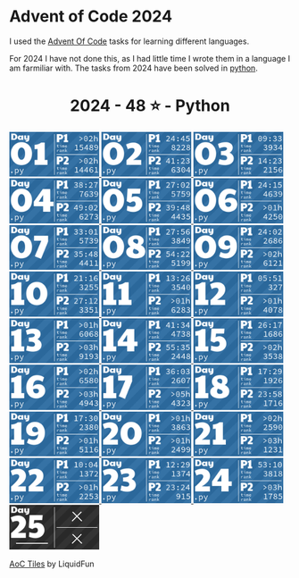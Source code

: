 # Advent of Code 2024
I used the [Advent Of Code](https://adventofcode.com/) tasks for learning different languages.

For 2024 I have not done this, as I had little time I wrote them in a language I am farmiliar with.
The tasks from 2024 have been solved in [python](https://python.org/).

<!-- AOC TILES BEGIN -->
<h1 align="center">
  2024 - 48 ⭐ - Python
</h1>
<a href="day01/day01.py">
  <img src=".aoc_tiles/tiles/2024/01.png" width="161px">
</a>
<a href="day02/day02.py">
  <img src=".aoc_tiles/tiles/2024/02.png" width="161px">
</a>
<a href="day03/day03.py">
  <img src=".aoc_tiles/tiles/2024/03.png" width="161px">
</a>
<a href="day04/day04.py">
  <img src=".aoc_tiles/tiles/2024/04.png" width="161px">
</a>
<a href="day05/day05.py">
  <img src=".aoc_tiles/tiles/2024/05.png" width="161px">
</a>
<a href="day06/day06.py">
  <img src=".aoc_tiles/tiles/2024/06.png" width="161px">
</a>
<a href="day07/day07.py">
  <img src=".aoc_tiles/tiles/2024/07.png" width="161px">
</a>
<a href="day08/day08.py">
  <img src=".aoc_tiles/tiles/2024/08.png" width="161px">
</a>
<a href="day09/day09.py">
  <img src=".aoc_tiles/tiles/2024/09.png" width="161px">
</a>
<a href="day10/day10.py">
  <img src=".aoc_tiles/tiles/2024/10.png" width="161px">
</a>
<a href="day11/day11.py">
  <img src=".aoc_tiles/tiles/2024/11.png" width="161px">
</a>
<a href="day12/day12.py">
  <img src=".aoc_tiles/tiles/2024/12.png" width="161px">
</a>
<a href="day13/day13.py">
  <img src=".aoc_tiles/tiles/2024/13.png" width="161px">
</a>
<a href="day14/day14.py">
  <img src=".aoc_tiles/tiles/2024/14.png" width="161px">
</a>
<a href="day15/day15.py">
  <img src=".aoc_tiles/tiles/2024/15.png" width="161px">
</a>
<a href="day16/day16.py">
  <img src=".aoc_tiles/tiles/2024/16.png" width="161px">
</a>
<a href="day17/day17.py">
  <img src=".aoc_tiles/tiles/2024/17.png" width="161px">
</a>
<a href="day18/day18.py">
  <img src=".aoc_tiles/tiles/2024/18.png" width="161px">
</a>
<a href="day19/day19.py">
  <img src=".aoc_tiles/tiles/2024/19.png" width="161px">
</a>
<a href="day20/day20.py">
  <img src=".aoc_tiles/tiles/2024/20.png" width="161px">
</a>
<a href="day21/day21.py">
  <img src=".aoc_tiles/tiles/2024/21.png" width="161px">
</a>
<a href="day22/day22.py">
  <img src=".aoc_tiles/tiles/2024/22.png" width="161px">
</a>
<a href="day23/day23.py">
  <img src=".aoc_tiles/tiles/2024/23.png" width="161px">
</a>
<a href="day24/day24.py">
  <img src=".aoc_tiles/tiles/2024/24.png" width="161px">
</a>
<a href="None">
  <img src=".aoc_tiles/tiles/2024/25.png" width="161px">
</a>
<!-- AOC TILES END -->

[AoC Tiles](https://github.com/LiquidFun/aoc_tiles) by LiquidFun